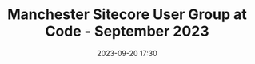 ---
templateKey: 'event-page'
eventId: 4B2C8619-B9A6-40D0-9209-61659CEE76F3
title: Manchester Sitecore User Group at Code - September 2023
sup: "Join us for the 3rd Sitecore Technical User Group meetup of 2023, along with food and drinks.
Kindly hosted at Code Computer Love's Brand new WPP Campus office near Spinningfields. There will be talks from experts from the Sitecore community as well as time to catch up with contacts and make new connections."
intro: "<p><strong>Join us for the 3rd Sitecore Technical User Group meetup of 2023.</strong></p>
<p>Kindly hosted by <a href='https://www.codecomputerlove.com/contact' target='_blank'>Code Computer Love's Brand new WPP Campus office</a> near Spinningfields. There will be talks from experts from the Sitecore community as well as time to catch up with contacts and make new connections.</p>
<p>Please sign in and RSVP at the bottom of this page, so we can keep track of numbers for food and drinks. In addition, please <a href='/contact'>reach out to us</a> if you are interested in speaking at this event.</p>
<p>We look forward to seeing you all there!</p>"
date: 2023-09-20 17:30
dateConfirmed: true
showOnlineRsvp: false
talksTbc: false
sponsors: Code Computer Love
venue:
  name: Code Computer Love
  address: WPP Campus, 1 New Quay Street, Manchester, M3 4BN
  position:
  details: ""
agenda:
  - agenda-item:
    time: "17:30"
    value: Arrival and networking
  - agenda-item:
    time: "18:00"
    value: Talk 1 - TBD
  - agenda-item:
    time: "18:30"
    value: Talk 2 - TBD
  - agenda-item:
    time: "19:00"
    value: Talk 3 - TBD
  - agenda-item:
    time: "20:00"
    value: Close
meta:
  metaTitle: Manchester Sitecore User Group at Code - September 2023
  metaDescription: Join us for the 3rd Sitecore Technical User Group meetup of 2023 hosted by Code Computer Love
  metaKeywords: sitecore, user group, Manchester, Explore Group
---